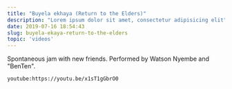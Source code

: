 ```yaml
---
title: "Buyela ekhaya (Return to the Elders)"
description: "Lorem ipsum dolor sit amet, consectetur adipisicing elit"
date: 2019-07-16 18:54:43
slug: buyela-ekaya-return-to-the-elders
topic: 'videos'
---
```

Spontaneous jam with new friends. Performed by Watson Nyembe and "BenTen".

`youtube:https://youtu.be/x1sT1gGbrO0`
